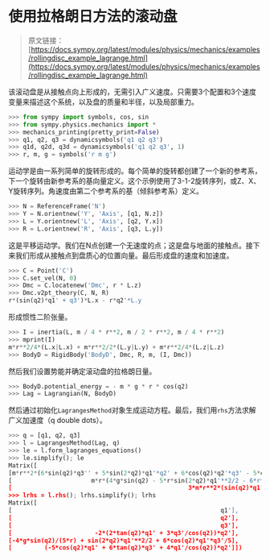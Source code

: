 # 使用拉格朗日方法的滚动盘

> 原文链接：[https://docs.sympy.org/latest/modules/physics/mechanics/examples/rollingdisc_example_lagrange.html](https://docs.sympy.org/latest/modules/physics/mechanics/examples/rollingdisc_example_lagrange.html)

该滚动盘是从接触点向上形成的，无需引入广义速度。只需要3个配置和3个速度变量来描述这个系统，以及盘的质量和半径，以及局部重力。

```py
>>> from sympy import symbols, cos, sin
>>> from sympy.physics.mechanics import *
>>> mechanics_printing(pretty_print=False)
>>> q1, q2, q3 = dynamicsymbols('q1 q2 q3')
>>> q1d, q2d, q3d = dynamicsymbols('q1 q2 q3', 1)
>>> r, m, g = symbols('r m g') 
```

运动学是由一系列简单的旋转形成的。每个简单的旋转都创建了一个新的参考系，下一个旋转由新参考系的基向量定义。这个示例使用了3-1-2旋转序列，或Z、X、Y旋转序列。角速度由第二个参考系的基（倾斜参考系）定义。

```py
>>> N = ReferenceFrame('N')
>>> Y = N.orientnew('Y', 'Axis', [q1, N.z])
>>> L = Y.orientnew('L', 'Axis', [q2, Y.x])
>>> R = L.orientnew('R', 'Axis', [q3, L.y]) 
```

这是平移运动学。我们在N点创建一个无速度的点；这是盘与地面的接触点。接下来我们形成从接触点到盘质心的位置向量。最后形成盘的速度和加速度。

```py
>>> C = Point('C')
>>> C.set_vel(N, 0)
>>> Dmc = C.locatenew('Dmc', r * L.z)
>>> Dmc.v2pt_theory(C, N, R)
r*(sin(q2)*q1' + q3')*L.x - r*q2'*L.y 
```

形成惯性二阶张量。

```py
>>> I = inertia(L, m / 4 * r**2, m / 2 * r**2, m / 4 * r**2)
>>> mprint(I)
m*r**2/4*(L.x|L.x) + m*r**2/2*(L.y|L.y) + m*r**2/4*(L.z|L.z)
>>> BodyD = RigidBody('BodyD', Dmc, R, m, (I, Dmc)) 
```

然后我们设置势能并确定滚动盘的拉格朗日量。

```py
>>> BodyD.potential_energy = - m * g * r * cos(q2)
>>> Lag = Lagrangian(N, BodyD) 
```

然后通过初始化`LagrangesMethod`对象生成运动方程。最后，我们用`rhs`方法求解广义加速度（q double dots）。

```py
>>> q = [q1, q2, q3]
>>> l = LagrangesMethod(Lag, q)
>>> le = l.form_lagranges_equations()
>>> le.simplify(); le
Matrix([
[m*r**2*(6*sin(q2)*q3'' + 5*sin(2*q2)*q1'*q2' + 6*cos(q2)*q2'*q3' - 5*cos(2*q2)*q1''/2 + 7*q1''/2)/4],
[                      m*r*(4*g*sin(q2) - 5*r*sin(2*q2)*q1'**2/2 - 6*r*cos(q2)*q1'*q3' + 5*r*q2'')/4],
[                                                 3*m*r**2*(sin(q2)*q1'' + cos(q2)*q1'*q2' + q3'')/2]])
>>> lrhs = l.rhs(); lrhs.simplify(); lrhs
Matrix([
[                                                          q1'],
[                                                          q2'],
[                                                          q3'],
[                       -2*(2*tan(q2)*q1' + 3*q3'/cos(q2))*q2'],
[-4*g*sin(q2)/(5*r) + sin(2*q2)*q1'**2/2 + 6*cos(q2)*q1'*q3'/5],
[         (-5*cos(q2)*q1' + 6*tan(q2)*q3' + 4*q1'/cos(q2))*q2']]) 
```
